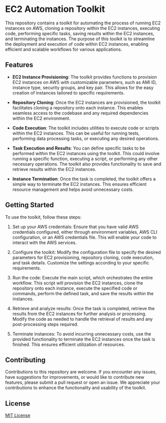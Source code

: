 # EC2 Automation Toolkit

This repository contains a toolkit for automating the process of running EC2 instances on AWS, cloning a repository within the EC2 instances, executing code, performing specific tasks, saving results within the EC2 instances, and terminating the instances. The purpose of this toolkit is to streamline the deployment and execution of code within EC2 instances, enabling efficient and scalable workflows for various applications.

## Features

- **EC2 Instance Provisioning**: The toolkit provides functions to provision EC2 instances on AWS with customizable parameters, such as AMI ID, instance type, security groups, and key pair. This allows for the easy creation of instances tailored to specific requirements.

- **Repository Cloning**: Once the EC2 instances are provisioned, the toolkit facilitates cloning a repository onto each instance. This enables seamless access to the codebase and any required dependencies within the EC2 environment.

- **Code Execution**: The toolkit includes utilities to execute code or scripts within the EC2 instances. This can be useful for running tests, performing data processing tasks, or executing any desired operations.

- **Task Execution and Results**: You can define specific tasks to be performed within the EC2 instances using the toolkit. This could involve running a specific function, executing a script, or performing any other necessary operations. The toolkit also provides functionality to save and retrieve results within the EC2 instances.

- **Instance Termination**: Once the task is completed, the toolkit offers a simple way to terminate the EC2 instances. This ensures efficient resource management and helps avoid unnecessary costs.

## Getting Started

To use the toolkit, follow these steps:

1. Set up your AWS credentials: Ensure that you have valid AWS credentials configured, either through environment variables, AWS CLI configuration, or an AWS credentials file. This will enable your code to interact with the AWS services.

2. Configure the toolkit: Modify the configuration file to specify the desired parameters for EC2 provisioning, repository cloning, code execution, and task details. Customize the settings according to your specific requirements.

3. Run the code: Execute the main script, which orchestrates the entire workflow. This script will provision the EC2 instances, clone the repository onto each instance, execute the specified code or commands, perform the defined task, and save the results within the instances.

4. Retrieve and analyze results: Once the task is completed, retrieve the results from the EC2 instances for further analysis or processing. Modify the code as needed to handle the retrieval of results and any post-processing steps required.

5. Terminate instances: To avoid incurring unnecessary costs, use the provided functionality to terminate the EC2 instances once the task is finished. This ensures efficient utilization of resources.

## Contributing

Contributions to this repository are welcome. If you encounter any issues, have suggestions for improvements, or would like to contribute new features, please submit a pull request or open an issue. We appreciate your contributions to enhance the functionality and usability of the toolkit.

## License

[MIT License](LICENSE)
